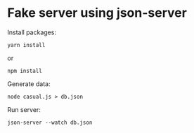 # Fake server using json-server

Install packages:
```
yarn install
```
or 
```
npm install
```

Generate data:
```
node casual.js > db.json
```

Run server:
```
json-server --watch db.json
```
